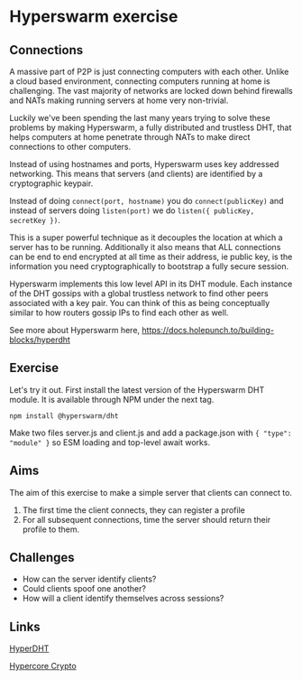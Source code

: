 # Hyperswarm exercise

## Connections

A massive part of P2P is just connecting computers with each other. Unlike a cloud based environment, connecting computers running at home is challenging. The vast majority of networks are locked down behind firewalls and NATs making running servers at home very non-trivial.

Luckily we've been spending the last many years trying to solve these problems by making Hyperswarm, a fully distributed and trustless DHT, that helps computers at home penetrate through NATs to make direct connections to other computers.

Instead of using hostnames and ports, Hyperswarm uses key addressed networking. This means that servers (and clients) are identified by a cryptographic keypair.

Instead of doing `connect(port, hostname)` you do `connect(publicKey)` and instead of servers doing `listen(port)` we do `listen({ publicKey, secretKey })`.

This is a super powerful technique as it decouples the location at which a server has to be running. Additionally it also means that ALL connections can be end to end encrypted at all time as their address, ie public key, is the information you need cryptographically to bootstrap a fully secure session.

Hyperswarm implements this low level API in its DHT module. Each instance of the DHT gossips with a global trustless network to find other peers associated with a key pair. You can think of this as being conceptually similar to how routers gossip IPs to find each other as well.

See more about Hyperswarm here, https://docs.holepunch.to/building-blocks/hyperdht

## Exercise

Let's try it out. First install the latest version of the Hyperswarm DHT module. It is available through NPM under the next tag.

```
npm install @hyperswarm/dht
```

Make two files server.js and client.js and add a package.json with `{ "type": "module" }` so ESM loading and top-level await works.

## Aims

The aim of this exercise to make a simple server that clients can connect to.

1. The first time the client connects, they can register a profile
2. For all subsequent connections, time the server should return their profile to them.

## Challenges

- How can the server identify clients?
- Could clients spoof one another?
- How will a client identify themselves across sessions?

## Links

[HyperDHT](https://github.com/holepunchto/hyperdht)

[Hypercore Crypto](https://github.com/holepunchto/hypercore-crypto)
